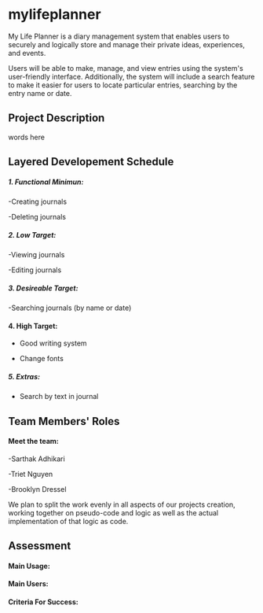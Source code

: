 # mylifeplanner
My Life Planner is a diary management system that enables users to securely and logically store and manage their private ideas, experiences, and events.

Users will be able to make, manage, and view entries using the system's user-friendly interface. Additionally, the system will include a search feature to make it easier for users to locate particular entries, searching by the entry name or date.

## Project Description
words here



## Layered Developement Schedule
##### 1. Functional Minimun:

   -Creating journals

   -Deleting journals

##### 2. Low Target:

   -Viewing journals

   -Editing journals

##### 3. Desireable Target:

   -Searching journals (by name or date)

#### 4. High Target:

- Good writing system

- Change fonts

##### 5. Extras:

- Search by text in journal



## Team Members' Roles

#### Meet the team:

   -Sarthak Adhikari

   -Triet Nguyen

   -Brooklyn Dressel

We plan to split the work evenly in all aspects of our projects creation, working together on pseudo-code and logic as well as the actual implementation of that logic as code.



## Assessment

#### Main Usage:

#### Main Users:

#### Criteria For Success:
